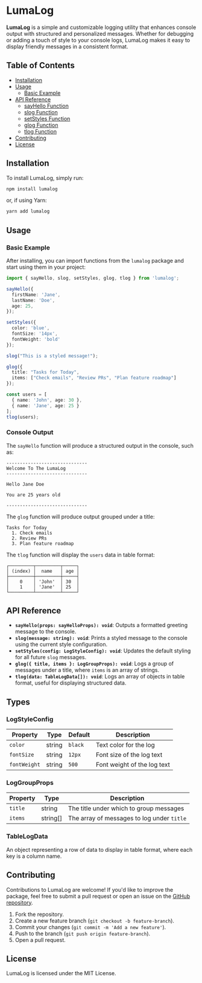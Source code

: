 ﻿# LumaLog

**LumaLog** is a simple and customizable logging utility that enhances console output with structured and personalized messages. Whether for debugging or adding a touch of style to your console logs, LumaLog makes it easy to display friendly messages in a consistent format.

## Table of Contents
- [Installation](#installation)
- [Usage](#usage)
  - [Basic Example](#basic-example)
- [API Reference](#api-reference)
  - [sayHello Function](#sayhello-function)
  - [slog Function](#slog-function)
  - [setStyles Function](#setstyles-function)
  - [glog Function](#glog-function)
  - [tlog Function](#tlog-function)
- [Contributing](#contributing)
- [License](#license)

## Installation

To install LumaLog, simply run:

```bash
npm install lumalog
```

or, if using Yarn:

```bash
yarn add lumalog
```

## Usage

### Basic Example

After installing, you can import functions from the `lumalog` package and start using them in your project:

```typescript
import { sayHello, slog, setStyles, glog, tlog } from 'lumalog';

sayHello({
  firstName: 'Jane',
  lastName: 'Doe',
  age: 25,
});

setStyles({
  color: 'blue',
  fontSize: '14px',
  fontWeight: 'bold'
});

slog("This is a styled message!");

glog({
  title: "Tasks for Today",
  items: ["Check emails", "Review PRs", "Plan feature roadmap"]
});

const users = [
  { name: 'John', age: 30 },
  { name: 'Jane', age: 25 }
];
tlog(users);
```

### Console Output

The `sayHello` function will produce a structured output in the console, such as:

```
------------------------------
Welcome To The LumaLog
------------------------------

Hello Jane Doe

You are 25 years old

------------------------------
```

The `glog` function will produce output grouped under a title:

```
Tasks for Today
  1. Check emails
  2. Review PRs
  3. Plan feature roadmap
```

The `tlog` function will display the `users` data in table format:

```
┌─────────┬─────────┬─────┐
│ (index) │  name   │ age │
├─────────┼─────────┼─────┤
│    0    │ 'John'  │ 30  │
│    1    │ 'Jane'  │ 25  │
└─────────┴─────────┴─────┘
```

## API Reference

- **`sayHello(props: sayHelloProps): void`**: Outputs a formatted greeting message to the console.
- **`slog(message: string): void`**: Prints a styled message to the console using the current style configuration.
- **`setStyles(config: LogStyleConfig): void`**: Updates the default styling for all future `slog` messages.
- **`glog({ title, items }: LogGroupProps): void`**: Logs a group of messages under a title, where `items` is an array of strings.
- **`tlog(data: TableLogData[]): void`**: Logs an array of objects in table format, useful for displaying structured data.

## Types

### LogStyleConfig

| Property   | Type     | Default  | Description                 |
|------------|----------|----------|-----------------------------|
| `color`      | string   | `black` | Text color for the log     |
| `fontSize`   | string   | `12px`  | Font size of the log text  |
| `fontWeight` | string   | `500`   | Font weight of the log text|

### LogGroupProps

| Property | Type     | Description                               |
|----------|----------|-------------------------------------------|
| `title`  | string   | The title under which to group messages   |
| `items`  | string[] | The array of messages to log under `title`|

### TableLogData

An object representing a row of data to display in table format, where each key is a column name.

## Contributing

Contributions to LumaLog are welcome! If you'd like to improve the package, feel free to submit a pull request or open an issue on the [GitHub repository](https://github.com/bhargav-tibadiya/lumalog).

1. Fork the repository.
2. Create a new feature branch (`git checkout -b feature-branch`).
3. Commit your changes (`git commit -m 'Add a new feature'`).
4. Push to the branch (`git push origin feature-branch`).
5. Open a pull request.

## License

LumaLog is licensed under the MIT License.

